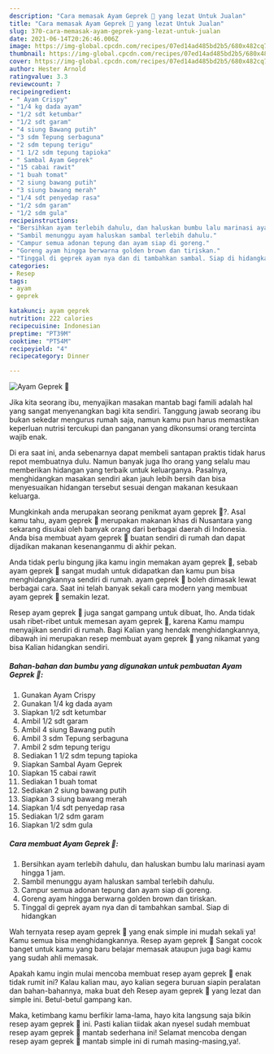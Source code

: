 ```yaml
---
description: "Cara memasak Ayam Geprek 🍗 yang lezat Untuk Jualan"
title: "Cara memasak Ayam Geprek 🍗 yang lezat Untuk Jualan"
slug: 370-cara-memasak-ayam-geprek-yang-lezat-untuk-jualan
date: 2021-06-14T20:26:46.006Z
image: https://img-global.cpcdn.com/recipes/07ed14ad485bd2b5/680x482cq70/ayam-geprek-🍗-foto-resep-utama.jpg
thumbnail: https://img-global.cpcdn.com/recipes/07ed14ad485bd2b5/680x482cq70/ayam-geprek-🍗-foto-resep-utama.jpg
cover: https://img-global.cpcdn.com/recipes/07ed14ad485bd2b5/680x482cq70/ayam-geprek-🍗-foto-resep-utama.jpg
author: Hester Arnold
ratingvalue: 3.3
reviewcount: 7
recipeingredient:
- " Ayam Crispy"
- "1/4 kg dada ayam"
- "1/2 sdt ketumbar"
- "1/2 sdt garam"
- "4 siung Bawang putih"
- "3 sdm Tepung serbaguna"
- "2 sdm tepung terigu"
- "1 1/2 sdm tepung tapioka"
- " Sambal Ayam Geprek"
- "15 cabai rawit"
- "1 buah tomat"
- "2 siung bawang putih"
- "3 siung bawang merah"
- "1/4 sdt penyedap rasa"
- "1/2 sdm garam"
- "1/2 sdm gula"
recipeinstructions:
- "Bersihkan ayam terlebih dahulu, dan haluskan bumbu lalu marinasi ayam hingga 1 jam."
- "Sambil menunggu ayam haluskan sambal terlebih dahulu."
- "Campur semua adonan tepung dan ayam siap di goreng."
- "Goreng ayam hingga berwarna golden brown dan tiriskan."
- "Tinggal di geprek ayam nya dan di tambahkan sambal. Siap di hidangkan"
categories:
- Resep
tags:
- ayam
- geprek

katakunci: ayam geprek 
nutrition: 222 calories
recipecuisine: Indonesian
preptime: "PT39M"
cooktime: "PT54M"
recipeyield: "4"
recipecategory: Dinner

---
```



![Ayam Geprek 🍗](https://img-global.cpcdn.com/recipes/07ed14ad485bd2b5/680x482cq70/ayam-geprek-🍗-foto-resep-utama.jpg)

Jika kita seorang ibu, menyajikan masakan mantab bagi famili adalah hal yang sangat menyenangkan bagi kita sendiri. Tanggung jawab seorang ibu bukan sekedar mengurus rumah saja, namun kamu pun harus memastikan keperluan nutrisi tercukupi dan panganan yang dikonsumsi orang tercinta wajib enak.

Di era  saat ini, anda sebenarnya dapat membeli santapan praktis tidak harus repot membuatnya dulu. Namun banyak juga lho orang yang selalu mau memberikan hidangan yang terbaik untuk keluarganya. Pasalnya, menghidangkan masakan sendiri akan jauh lebih bersih dan bisa menyesuaikan hidangan tersebut sesuai dengan makanan kesukaan keluarga. 



Mungkinkah anda merupakan seorang penikmat ayam geprek 🍗?. Asal kamu tahu, ayam geprek 🍗 merupakan makanan khas di Nusantara yang sekarang disukai oleh banyak orang dari berbagai daerah di Indonesia. Anda bisa membuat ayam geprek 🍗 buatan sendiri di rumah dan dapat dijadikan makanan kesenanganmu di akhir pekan.

Anda tidak perlu bingung jika kamu ingin memakan ayam geprek 🍗, sebab ayam geprek 🍗 sangat mudah untuk didapatkan dan kamu pun bisa menghidangkannya sendiri di rumah. ayam geprek 🍗 boleh dimasak lewat berbagai cara. Saat ini telah banyak sekali cara modern yang membuat ayam geprek 🍗 semakin lezat.

Resep ayam geprek 🍗 juga sangat gampang untuk dibuat, lho. Anda tidak usah ribet-ribet untuk memesan ayam geprek 🍗, karena Kamu mampu menyajikan sendiri di rumah. Bagi Kalian yang hendak menghidangkannya, dibawah ini merupakan resep membuat ayam geprek 🍗 yang nikamat yang bisa Kalian hidangkan sendiri.

<!--inarticleads1-->

##### Bahan-bahan dan bumbu yang digunakan untuk pembuatan Ayam Geprek 🍗:

1. Gunakan  Ayam Crispy
1. Gunakan 1/4 kg dada ayam
1. Siapkan 1/2 sdt ketumbar
1. Ambil 1/2 sdt garam
1. Ambil 4 siung Bawang putih
1. Ambil 3 sdm Tepung serbaguna
1. Ambil 2 sdm tepung terigu
1. Sediakan 1 1/2 sdm tepung tapioka
1. Siapkan  Sambal Ayam Geprek
1. Siapkan 15 cabai rawit
1. Sediakan 1 buah tomat
1. Sediakan 2 siung bawang putih
1. Siapkan 3 siung bawang merah
1. Siapkan 1/4 sdt penyedap rasa
1. Sediakan 1/2 sdm garam
1. Siapkan 1/2 sdm gula




<!--inarticleads2-->

##### Cara membuat Ayam Geprek 🍗:

1. Bersihkan ayam terlebih dahulu, dan haluskan bumbu lalu marinasi ayam hingga 1 jam.
1. Sambil menunggu ayam haluskan sambal terlebih dahulu.
1. Campur semua adonan tepung dan ayam siap di goreng.
1. Goreng ayam hingga berwarna golden brown dan tiriskan.
1. Tinggal di geprek ayam nya dan di tambahkan sambal. Siap di hidangkan




Wah ternyata resep ayam geprek 🍗 yang enak simple ini mudah sekali ya! Kamu semua bisa menghidangkannya. Resep ayam geprek 🍗 Sangat cocok banget untuk kamu yang baru belajar memasak ataupun juga bagi kamu yang sudah ahli memasak.

Apakah kamu ingin mulai mencoba membuat resep ayam geprek 🍗 enak tidak rumit ini? Kalau kalian mau, ayo kalian segera buruan siapin peralatan dan bahan-bahannya, maka buat deh Resep ayam geprek 🍗 yang lezat dan simple ini. Betul-betul gampang kan. 

Maka, ketimbang kamu berfikir lama-lama, hayo kita langsung saja bikin resep ayam geprek 🍗 ini. Pasti kalian tiidak akan nyesel sudah membuat resep ayam geprek 🍗 mantab sederhana ini! Selamat mencoba dengan resep ayam geprek 🍗 mantab simple ini di rumah masing-masing,ya!.

